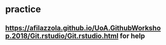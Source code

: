 # practice
## https://afilazzola.github.io/UoA.GithubWorkshop.2018/Git.rstudio/Git.rstudio.html for help
